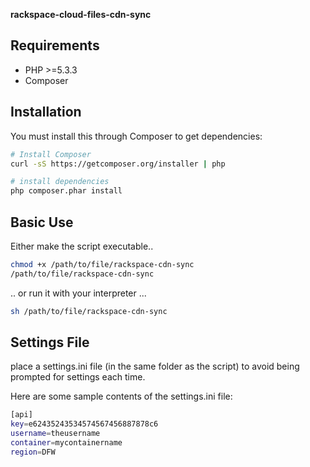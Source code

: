 **rackspace-cloud-files-cdn-sync**

Requirements
------------
* PHP >=5.3.3
* Composer

Installation
------------
You must install this through Composer to get dependencies:

```bash
# Install Composer
curl -sS https://getcomposer.org/installer | php

# install dependencies
php composer.phar install
```

Basic Use
---------

Either make the script executable..

```bash
chmod +x /path/to/file/rackspace-cdn-sync
/path/to/file/rackspace-cdn-sync
```

.. or run it with your interpreter ... 

```bash
sh /path/to/file/rackspace-cdn-sync
```

Settings File
-------------

place a settings.ini file (in the same folder as the script) to avoid being prompted for settings each time.

Here are some sample contents of the settings.ini file:

```bash
[api]
key=e62435243534574567456887878c6
username=theusername
container=mycontainername
region=DFW
```